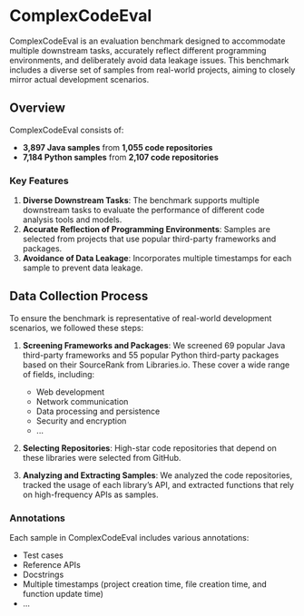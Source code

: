 # ComplexCodeEval

ComplexCodeEval is an evaluation benchmark designed to accommodate multiple downstream tasks, accurately reflect different programming environments, and deliberately avoid data leakage issues. This benchmark includes a diverse set of samples from real-world projects, aiming to closely mirror actual development scenarios.

## Overview

ComplexCodeEval consists of:
- **3,897 Java samples** from **1,055 code repositories**
- **7,184 Python samples** from **2,107 code repositories**

### Key Features

1. **Diverse Downstream Tasks**: The benchmark supports multiple downstream tasks to evaluate the performance of different code analysis tools and models.
2. **Accurate Reflection of Programming Environments**: Samples are selected from projects that use popular third-party frameworks and packages.
3. **Avoidance of Data Leakage**: Incorporates multiple timestamps for each sample to prevent data leakage.

## Data Collection Process

To ensure the benchmark is representative of real-world development scenarios, we followed these steps:

1. **Screening Frameworks and Packages**: We screened 69 popular Java third-party frameworks and 55 popular Python third-party packages based on their SourceRank from Libraries.io. These cover a wide range of fields, including:
   - Web development
   - Network communication
   - Data processing and persistence
   - Security and encryption
   - ...

2. **Selecting Repositories**: High-star code repositories that depend on these libraries were selected from GitHub.

3. **Analyzing and Extracting Samples**: We analyzed the code repositories, tracked the usage of each library’s API, and extracted functions that rely on high-frequency APIs as samples.

### Annotations

Each sample in ComplexCodeEval includes various annotations:
- Test cases
- Reference APIs
- Docstrings
- Multiple timestamps (project creation time, file creation time, and function update time)
- ...
